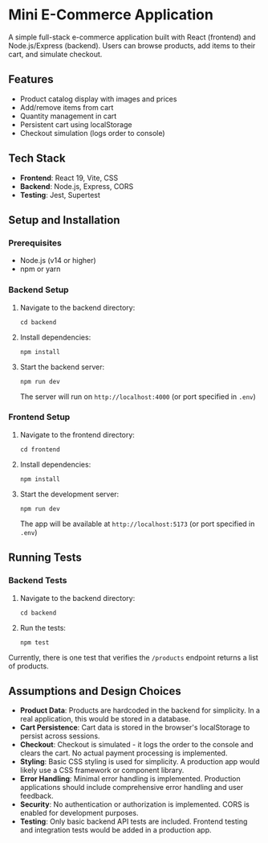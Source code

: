 # Mini E-Commerce Application

A simple full-stack e-commerce application built with React (frontend) and Node.js/Express (backend). Users can browse products, add items to their cart, and simulate checkout.

## Features

- Product catalog display with images and prices
- Add/remove items from cart
- Quantity management in cart
- Persistent cart using localStorage
- Checkout simulation (logs order to console)

## Tech Stack

- **Frontend**: React 19, Vite, CSS
- **Backend**: Node.js, Express, CORS
- **Testing**: Jest, Supertest

## Setup and Installation

### Prerequisites

- Node.js (v14 or higher)
- npm or yarn

### Backend Setup

1. Navigate to the backend directory:

   ```
   cd backend
   ```

2. Install dependencies:

   ```
   npm install
   ```

3. Start the backend server:
   ```
   npm run dev
   ```
   The server will run on `http://localhost:4000` (or port specified in `.env`)

### Frontend Setup

1. Navigate to the frontend directory:

   ```
   cd frontend
   ```

2. Install dependencies:

   ```
   npm install
   ```

3. Start the development server:
   ```
   npm run dev
   ```
   The app will be available at `http://localhost:5173` (or port specified in `.env`)

## Running Tests

### Backend Tests

1. Navigate to the backend directory:

   ```
   cd backend
   ```

2. Run the tests:
   ```
   npm test
   ```

Currently, there is one test that verifies the `/products` endpoint returns a list of products.

## Assumptions and Design Choices

- **Product Data**: Products are hardcoded in the backend for simplicity. In a real application, this would be stored in a database.
- **Cart Persistence**: Cart data is stored in the browser's localStorage to persist across sessions.
- **Checkout**: Checkout is simulated - it logs the order to the console and clears the cart. No actual payment processing is implemented.
- **Styling**: Basic CSS styling is used for simplicity. A production app would likely use a CSS framework or component library.
- **Error Handling**: Minimal error handling is implemented. Production applications should include comprehensive error handling and user feedback.
- **Security**: No authentication or authorization is implemented. CORS is enabled for development purposes.
- **Testing**: Only basic backend API tests are included. Frontend testing and integration tests would be added in a production app.
